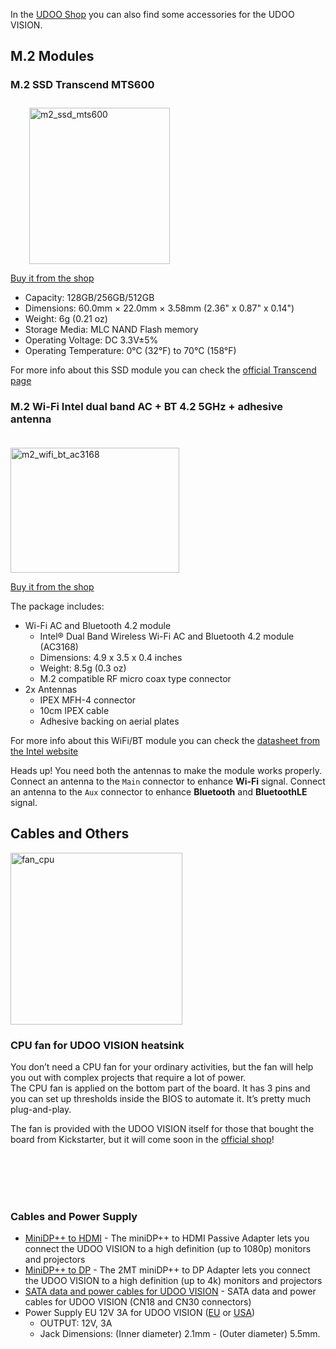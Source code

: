 In the [UDOO Shop](https://shop.udoo.org/) you can also find some accessories for the UDOO VISION.

## M.2 Modules

### M.2 SSD Transcend MTS600

<img src="../img/accessories/m2_ssd_mts600.jpg" alt="m2_ssd_mts600" class="img-responsive pull-right" height="250px" width="225px" style="margin-left:30px;margin-top:10px">

[Buy it from the shop](https://shop.udoo.org/en/catalogsearch/result/?q=mts600)

* Capacity: 128GB/256GB/512GB
* Dimensions: 60.0mm × 22.0mm × 3.58mm (2.36" x 0.87" x 0.14")
* Weight: 6g (0.21 oz)
* Storage Media: MLC NAND Flash memory
* Operating Voltage: DC 3.3V±5%
* Operating Temperature: 0°C (32°F) to 70°C (158°F)

For more info about this SSD module you can check the [official Transcend page](https://www.transcend-info.com/Products/No-643)

### M.2 Wi-Fi Intel dual band AC + BT 4.2 5GHz + adhesive antenna

<img src="../img/accessories/m2_wifi_bt_ac3168.jpg" alt="m2_wifi_bt_ac3168" class="img-responsive pull-right" height="200px" width="270px" style="margin-right:30px;margin-top:20px">

[Buy it from the shop](https://shop.udoo.org/en/kit-m-2-wifi-bt.html)

The package includes:
* Wi-Fi AC and Bluetooth 4.2 module
  * Intel® Dual Band Wireless Wi-Fi AC and Bluetooth 4.2 module (AC3168)
  * Dimensions: 4.9 x 3.5 x 0.4 inches
  * Weight: 8.5g (0.3 oz)
  * M.2 compatible RF micro coax type connector
* 2x Antennas
  * IPEX MFH-4 connector
  * 10cm IPEX cable
  * Adhesive backing on aerial plates

For more info about this WiFi/BT module you can check the [datasheet from the Intel website](https://www.intel.com/content/www/us/en/wireless-products/dual-band-wireless-ac-3168-brief.html)


<span class="label label-warning">Heads up!</span> You need both the antennas to make the module works properly. Connect an antenna to the `Main` connector to enhance **Wi-Fi** signal. Connect an antenna to the `Aux` connector to enhance **Bluetooth** and **BluetoothLE** signal.


## Cables and Others


<img src="https://edge.seco.com/media/catalog/product/c
ache/6561462fb70bf4a24230671d096f589e/s/c/sc41-diss-3_2_1.png" alt="fan_cpu" class="img-responsive pull-right" height="275px" style="margin-right:30px; margin-top:0px; padding-top:0px;">
### CPU fan for UDOO VISION heatsink

You don’t need a CPU fan for your ordinary activities, but the fan will help you out with complex projects that require a lot of power.  
The CPU fan is applied on the bottom part of the board. It has 3 pins and you can set up thresholds inside the BIOS to automate it. It’s pretty much plug-and-play.

The fan is provided with the UDOO VISION itself for those that bought the board from Kickstarter, but it will come soon in the [official shop](https://shop.udoo.org/)!


</br>
<br/>
<br/>
<br/>

### Cables and Power Supply

* [MiniDP++ to HDMI](https://shop.udoo.org/cable-minidp-to-hdmi.html) -
The miniDP++ to HDMI Passive Adapter lets you connect the UDOO VISION to a high definition (up to 1080p) monitors and projectors
* [MiniDP++ to DP](https://shop.udoo.org/cable-minidp-to-dp.html) -
The 2MT miniDP++ to DP Adapter lets you connect the UDOO VISION to a high definition (up to 4k) monitors and projectors
* [SATA data and power cables for UDOO VISION](https://shop.udoo.org/en/sata-data-and-power-cables.html) -
SATA data and power cables for UDOO VISION (CN18 and CN30 connectors)
* Power Supply EU 12V 3A for UDOO VISION ([EU](https://shop.udoo.org/en/power-supply-12v-3a-eu.html) or [USA](https://shop.udoo.org/en/power-supply-12v-3a-usa.html))
  * OUTPUT: 12V, 3A
  * Jack Dimensions: (Inner diameter) 2.1mm - (Outer diameter) 5.5mm.

